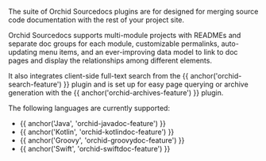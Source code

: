 ---
---

The suite of Orchid Sourcedocs plugins are for designed for merging source code documentation with the rest of your 
project site. 

Orchid Sourcedocs supports multi-module projects with READMEs and separate doc groups for each module, customizable
permalinks, auto-updating menu items, and an ever-improving data model to link to doc pages and display the 
relationships among different elements. 

It also integrates client-side full-text search from the {{ anchor('orchid-search-feature') }} plugin and is set up for easy page
querying or archive generation with the {{ anchor('orchid-archives-feature') }} plugin.

The following languages are currently supported:

- {{ anchor('Java', 'orchid-javadoc-feature') }}
- {{ anchor('Kotlin', 'orchid-kotlindoc-feature') }}
- {{ anchor('Groovy', 'orchid-groovydoc-feature') }}
- {{ anchor('Swift', 'orchid-swiftdoc-feature') }}
